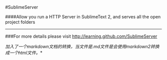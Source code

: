 #SublimeServer

####Allow you run a HTTP Server in SublimeText 2, and serves all the open project folders

------

###For more details please visit http://learning.github.com/SublimeServer


**加入了一个markdown文档的转换，当文件是*.md文件是会使用markdown2转换成一个html文件。**


